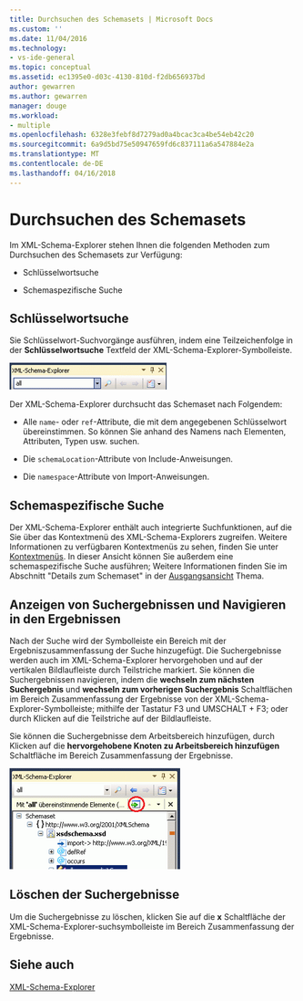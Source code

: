 ```yaml
---
title: Durchsuchen des Schemasets | Microsoft Docs
ms.custom: ''
ms.date: 11/04/2016
ms.technology:
- vs-ide-general
ms.topic: conceptual
ms.assetid: ec1395e0-d03c-4130-810d-f2db656937bd
author: gewarren
ms.author: gewarren
manager: douge
ms.workload:
- multiple
ms.openlocfilehash: 6328e3febf8d7279ad0a4bcac3ca4be54eb42c20
ms.sourcegitcommit: 6a9d5bd75e50947659fd6c837111a6a547884e2a
ms.translationtype: MT
ms.contentlocale: de-DE
ms.lasthandoff: 04/16/2018
---
```

# <a name="searching-the-schema-set"></a>Durchsuchen des Schemasets
Im XML-Schema-Explorer stehen Ihnen die folgenden Methoden zum Durchsuchen des Schemasets zur Verfügung:  
  
-   Schlüsselwortsuche  
  
-   Schemaspezifische Suche  
  
## <a name="keyword-search"></a>Schlüsselwortsuche  
 Sie Schlüsselwort-Suchvorgänge ausführen, indem eine Teilzeichenfolge in der **Schlüsselwortsuche** Textfeld der XML-Schema-Explorer-Symbolleiste.  
  
 ![Schlüsselwortsuche im XML-Schema-Explorer](../xml-tools/media/schemaexplorersearch.gif "SchemaExplorerSearch")  
  
 Der XML-Schema-Explorer durchsucht das Schemaset nach Folgendem:  
  
-   Alle `name`- oder `ref`-Attribute, die mit dem angegebenen Schlüsselwort übereinstimmen. So können Sie anhand des Namens nach Elementen, Attributen, Typen usw. suchen.  
  
-   Die `schemaLocation`-Attribute von Include-Anweisungen.  
  
-   Die `namespace`-Attribute von Import-Anweisungen.  
  
## <a name="schema-specific-search"></a>Schemaspezifische Suche  
 Der XML-Schema-Explorer enthält auch integrierte Suchfunktionen, auf die Sie über das Kontextmenü des XML-Schema-Explorers zugreifen. Weitere Informationen zu verfügbaren Kontextmenüs zu sehen, finden Sie unter [Kontextmenüs](../xml-tools/context-menus-xml-schema-explorer.md). In dieser Ansicht können Sie außerdem eine schemaspezifische Suche ausführen; Weitere Informationen finden Sie im Abschnitt "Details zum Schemaset" in der [Ausgangsansicht](../xml-tools/start-view.md) Thema.  
  
## <a name="displaying-and-navigating-search-results"></a>Anzeigen von Suchergebnissen und Navigieren in den Ergebnissen  
 Nach der Suche wird der Symbolleiste ein Bereich mit der Ergebniszusammenfassung der Suche hinzugefügt. Die Suchergebnisse werden auch im XML-Schema-Explorer hervorgehoben und auf der vertikalen Bildlaufleiste durch Teilstriche markiert. Sie können die Suchergebnissen navigieren, indem die **wechseln zum nächsten Suchergebnis** und **wechseln zum vorherigen Suchergebnis** Schaltflächen im Bereich Zusammenfassung der Ergebnisse von der XML-Schema-Explorer-Symbolleiste; mithilfe der Tastatur F3 und UMSCHALT + F3; oder durch Klicken auf die Teilstriche auf der Bildlaufleiste.  
  
 Sie können die Suchergebnisse dem Arbeitsbereich hinzufügen, durch Klicken auf die **hervorgehobene Knoten zu Arbeitsbereich hinzufügen** Schaltfläche im Bereich Zusammenfassung der Ergebnisse.  
  
 ![Suchergebnis des XML-Schema-Explorer](../xml-tools/media/schemaexplorersearchresult.gif "SchemaExplorerSearchResult")  
  
## <a name="clearing-search-results"></a>Löschen der Suchergebnisse  
 Um die Suchergebnisse zu löschen, klicken Sie auf die **x** Schaltfläche der XML-Schema-Explorer-suchsymbolleiste im Bereich Zusammenfassung der Ergebnisse.  
  
## <a name="see-also"></a>Siehe auch  
 [XML-Schema-Explorer](../xml-tools/xml-schema-explorer.md)